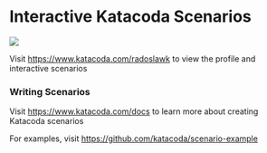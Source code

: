 # Interactive Katacoda Scenarios

[![](http://shields.katacoda.com/katacoda/radoslawk/count.svg)](https://www.katacoda.com/radoslawk "Get your profile on Katacoda.com")

Visit https://www.katacoda.com/radoslawk to view the profile and interactive scenarios

### Writing Scenarios
Visit https://www.katacoda.com/docs to learn more about creating Katacoda scenarios

For examples, visit https://github.com/katacoda/scenario-example
